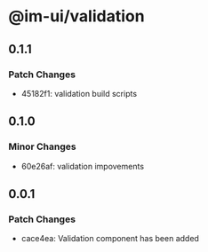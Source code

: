 # @im-ui/validation

## 0.1.1

### Patch Changes

- 45182f1: validation build scripts

## 0.1.0

### Minor Changes

- 60e26af: validation impovements

## 0.0.1

### Patch Changes

- cace4ea: Validation component has been added
